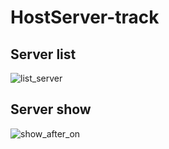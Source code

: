 # HostServer-track

## Server list
![list_server](https://github.com/OkonoWil/hostServer-track/assets/88104648/a6e5b9cd-05f6-4cc3-ba55-6a995d556d6e)

## Server show
![show_after_on](https://github.com/OkonoWil/hostServer-track/assets/88104648/2c1c704f-5034-4c2f-b742-549395fee558)
